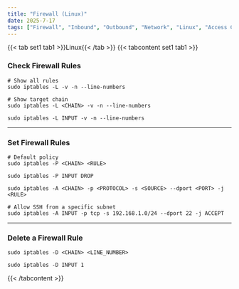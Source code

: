 ```yaml
---
title: "Firewall (Linux)"
date: 2025-7-17
tags: ["Firewall", "Inbound", "Outbound", "Network", "Linux", "Access Control", "Iptables"]
---
```


{{< tab set1 tab1 >}}Linux{{< /tab >}}
{{< tabcontent set1 tab1 >}}

### Check Firewall Rules

```console
# Show all rules
sudo iptables -L -v -n --line-numbers
```

```console
# Show target chain
sudo iptables -L <CHAIN> -v -n --line-numbers
```

```console {class="sample-code"}
sudo iptables -L INPUT -v -n --line-numbers
```

---

### Set Firewall Rules

```console
# Default policy
sudo iptables -P <CHAIN> <RULE>
```

```console {class="sample-code"}
sudo iptables -P INPUT DROP
```

```console
sudo iptables -A <CHAIN> -p <PROTOCOL> -s <SOURCE> --dport <PORT> -j <RULE>
```

```console {class="sample-code"}
# Allow SSH from a specific subnet
sudo iptables -A INPUT -p tcp -s 192.168.1.0/24 --dport 22 -j ACCEPT
```

---

### Delete a Firewall Rule

```console
sudo iptables -D <CHAIN> <LINE_NUMBER>
```

```console
sudo iptables -D INPUT 1
```

{{< /tabcontent >}}
